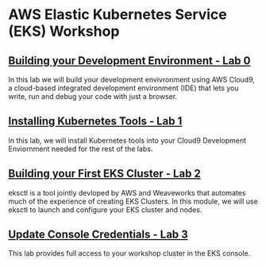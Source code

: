 # AWS Elastic Kubernetes Service (EKS) Workshop

## [Building your Development Environment - Lab 0](./0-build-your-development-environment)

In this lab we will build your development envivronment using AWS Cloud9, a cloud-based integrated development environment (IDE) that lets you write, run and debug your code with just a browser.

## [Installing Kubernetes Tools - Lab 1](./1-install-kubernetes-tools)

In this lab, we will install Kubernetes tools into your Cloud9 Development Enviornment needed for the rest of the labs.

## [Building your First EKS Cluster - Lab 2](./2-build-eks-cluster-eksctl)

eksctl is a tool jointly devloped by AWS and Weaveworks that automates much of the experience of creating EKS Clusters. In this module, we will use eksctl to launch and configure your EKS cluster and nodes.

## [Update Console Credentials - Lab 3](./3-update-console-credentials)

This lab provides full access to your workshop cluster in the EKS console.
